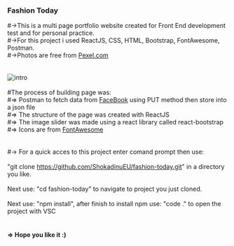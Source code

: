 ### Fashion Today
#->This is a multi page portfolio website created for Front End development test and for personal practice.<br />
#->For this project i used ReactJS, CSS, HTML, Bootstrap, FontAwesome, Postman.<br />
#->Photos are free from <a href="https://www.pexels.com/">Pexel.com</a><br />
<br /><br />
![intro](https://user-images.githubusercontent.com/35012587/48972452-8d00e300-f022-11e8-87e8-b98f95bd6cf8.jpg)
<br /><br />
#The process of building page was: <br/>
#=> Postman to fetch data from <a href="https://www.facebook.com/">FaceBook</a> using PUT method 
then store into a json file <br />
#=> The structure of the page was created with ReactJS <br />
#=> The image slider was made using a react library called react-bootstrap <br />
#=> Icons are from <a href="https://fontawesome.com/icons?d=gallery">FontAwesome</a>
<br />
<br />
<br />
#-> For a quick acces to this project enter comand prompt then use:<br /> <br />
"git clone https://github.com/ShokadinuEU/fashion-today.git"
in a directory you like. <br /><br />
Next use: "cd fashion-today" to navigate to project you just cloned.<br /><br />
Next use: "npm install", after finish to install npm use: "code ." to open the project with VSC <br /><br />

#### => Hope you like it :)
